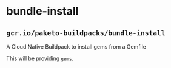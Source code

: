 # bundle-install

## `gcr.io/paketo-buildpacks/bundle-install`

A Cloud Native Buildpack to install gems from a Gemfile


This will be providing `gems`.
